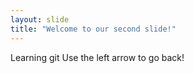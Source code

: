 ```yaml
---
layout: slide
title: "Welcome to our second slide!"
---
```

Learning git
Use the left arrow to go back!
